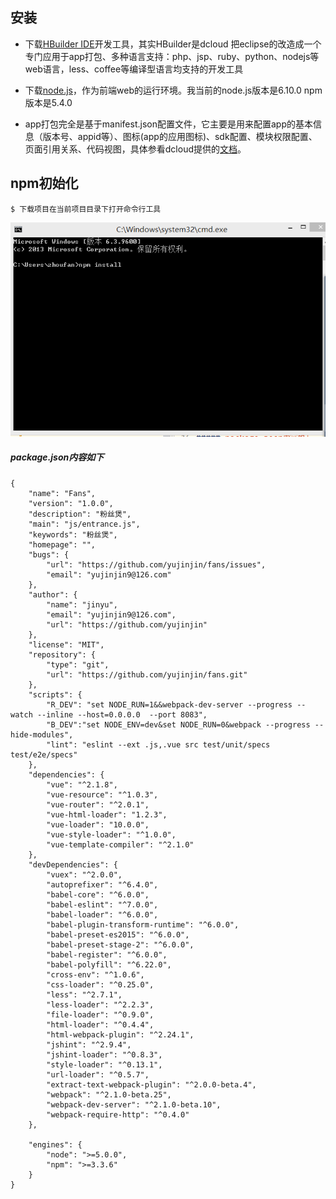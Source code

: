 ## 安装
- 下载[HBuilder IDE](http://www.dcloud.io/index.html)开发工具，其实HBuilder是dcloud 把eclipse的改造成一个专门应用于app打包、多种语言支持：php、jsp、ruby、python、nodejs等web语言，less、coffee等编译型语言均支持的开发工具

- 下载[node.js](https://nodejs.org/en/)，作为前端web的运行环境。我当前的node.js版本是6.10.0 npm版本是5.4.0


- app打包完全是基于manifest.json配置文件，它主要是用来配置app的基本信息（版本号、appid等）、图标(app的应用图标)、sdk配置、模块权限配置、页面引用关系、代码视图，具体参看dcloud提供的[文档](http://ask.dcloud.net.cn/docs/#//ask.dcloud.net.cn/article/94)。


## npm初始化
```
$ 下载项目在当前项目目录下打开命令行工具
```
![图片](./img/anzhuang1.png)

##### package.json内容如下

```
{
	"name": "Fans",
	"version": "1.0.0",
	"description": "粉丝煲",
	"main": "js/entrance.js",
	"keywords": "粉丝煲",
	"homepage": "",
	"bugs": {
		"url": "https://github.com/yujinjin/fans/issues",
		"email": "yujinjin9@126.com"
	},
	"author": {
		"name": "jinyu",
		"email": "yujinjin9@126.com",
		"url": "https://github.com/yujinjin"
	},
	"license": "MIT",
	"repository": {
		"type": "git",
		"url": "https://github.com/yujinjin/fans.git"
	},
	"scripts": {
		"R_DEV": "set NODE_RUN=1&&webpack-dev-server --progress --watch --inline --host=0.0.0.0  --port 8083",
		"B_DEV":"set NODE_ENV=dev&set NODE_RUN=0&webpack --progress --hide-modules",
		"lint": "eslint --ext .js,.vue src test/unit/specs test/e2e/specs"
	},
	"dependencies": {
		"vue": "^2.1.8",
		"vue-resource": "^1.0.3",
		"vue-router": "^2.0.1",
		"vue-html-loader": "1.2.3",
    	"vue-loader": "10.0.0",
    	"vue-style-loader": "^1.0.0",
    	"vue-template-compiler": "^2.1.0"
	},
	"devDependencies": {
		"vuex": "^2.0.0",
		"autoprefixer": "^6.4.0",
	    "babel-core": "^6.0.0",
	    "babel-eslint": "^7.0.0",
	    "babel-loader": "^6.0.0",
	    "babel-plugin-transform-runtime": "^6.0.0",
	    "babel-preset-es2015": "^6.0.0",
	    "babel-preset-stage-2": "^6.0.0",
	    "babel-register": "^6.0.0",
	    "babel-polyfill": "^6.22.0",
		"cross-env": "^1.0.6",
		"css-loader": "^0.25.0",
		"less": "^2.7.1",
		"less-loader": "^2.2.3",
		"file-loader": "^0.9.0",
		"html-loader": "^0.4.4",
		"html-webpack-plugin": "^2.24.1",
		"jshint": "^2.9.4",
		"jshint-loader": "^0.8.3",
		"style-loader": "^0.13.1",
		"url-loader": "^0.5.7",
		"extract-text-webpack-plugin": "^2.0.0-beta.4",
		"webpack": "^2.1.0-beta.25",
		"webpack-dev-server": "^2.1.0-beta.10",
		"webpack-require-http": "^0.4.0"
	},
	
	"engines": {
		"node": ">=5.0.0",
		"npm": ">=3.3.6"
	}
}